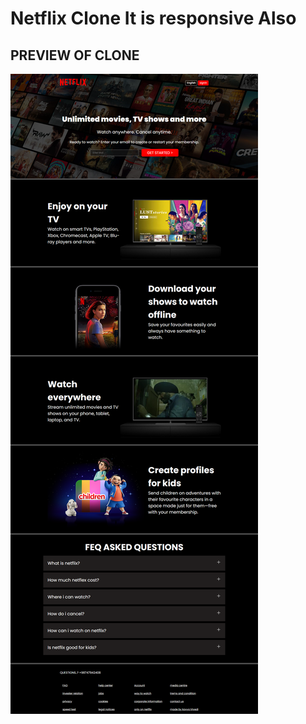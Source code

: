 # Netflix Clone It is responsive Also
  <h2>PREVIEW OF CLONE</h2>
<img src="screencapture-trivedikavya-github-io-netflix-clone-2024-09-26-07_58_18.png " alt=" " >


